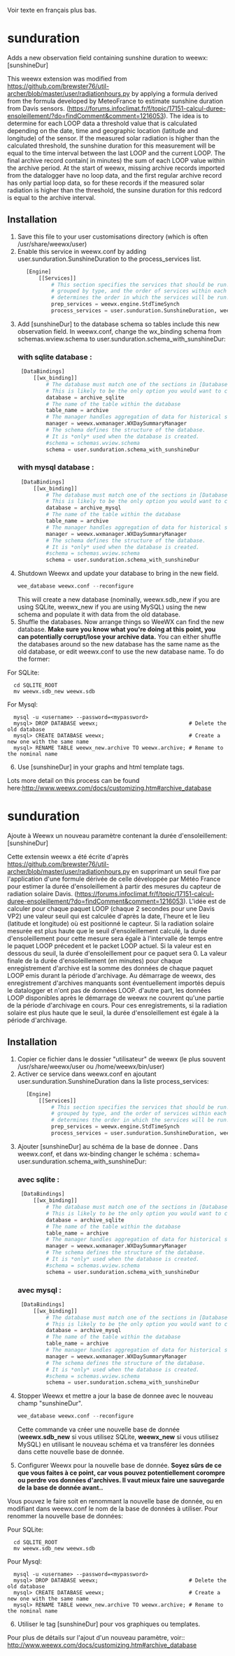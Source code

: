 Voir texte en français plus bas.
# sunduration
Adds a new observation field containing sunshine duration to weewx: [sunshineDur]

This weewx extension was modified from https://github.com/brewster76/util-archer/blob/master/user/radiationhours.py  by applying a formula derived from the formula developed by MeteoFrance to estimate sunshine duration from Davis sensors. (https://forums.infoclimat.fr/f/topic/17151-calcul-duree-ensoleillement/?do=findComment&comment=1216053).  The idea is to determine for each LOOP data a  threshold value that is calculated depending on the date, time and geographic location (latitude and longitude) of the sensor. If the measured solar radiation is higher than the calculated threshold, the sunshine duration for this measurement will be equal to the time interval between the last LOOP and the current LOOP.  The final archive record contain( in minutes) the sum of each LOOP value within the archive period.
At the start of weewx, missing archive records imported from the datalogger have no loop data, and the first regular archive record has only partial loop data, so for these records if the measured solar radiation is higher than the threshold, the sunsine duration for this redcord is equal to the archive interval.

## Installation
  1. Save this file to your user customisations directory (which is often /usr/share/weewx/user)
  2. Enable this service in weewx.conf by adding user.sunduration.SunshineDuration to the process_services list.
  ```python
        [Engine]
            [[Services]]
                # This section specifies the services that should be run. They are
                # grouped by type, and the order of services within each group
                # determines the order in which the services will be run.
                prep_services = weewx.engine.StdTimeSynch
                process_services = user.sunduration.SunshineDuration, weewx.engine.StdConvert, weewx.engine.StdCalibrate, weewx.engine.StdQC, weewx.wxservices.StdWXCalculate
   ```
   3. Add [sunshineDur] to the database schema so tables include this new observation field.
       In weewx.conf, change the wx_binding schema from schemas.wview.schema to user.sunduration.schema_with_sunshineDur:
       ### with sqlite database :
       ```python
        [DataBindings]
            [[wx_binding]]
                # The database must match one of the sections in [Databases].
                # This is likely to be the only option you would want to change.
                database = archive_sqlite 
                # The name of the table within the database
                table_name = archive
                # The manager handles aggregation of data for historical summaries
                manager = weewx.wxmanager.WXDaySummaryManager
                # The schema defines the structure of the database.
                # It is *only* used when the database is created.
                #schema = schemas.wview.schema
                schema = user.sunduration.schema_with_sunshineDur
       ```
       ### with mysql database :
       ```python
        [DataBindings]
            [[wx_binding]]
                # The database must match one of the sections in [Databases].
                # This is likely to be the only option you would want to change.
                database = archive_mysql 
                # The name of the table within the database
                table_name = archive
                # The manager handles aggregation of data for historical summaries
                manager = weewx.wxmanager.WXDaySummaryManager
                # The schema defines the structure of the database.
                # It is *only* used when the database is created.
                #schema = schemas.wview.schema
                schema = user.sunduration.schema_with_sunshineDur
       ```
   4. Shutdown Weewx and update your database to bring in the new field.
       ```python
       wee_database weewx.conf --reconfigure
       ```
      This will create a new database (nominally, weewx.sdb_new if you are using SQLite, weewx_new if you are using MySQL) using the new schema and populate it with data from the old database.
   5. Shuffle the databases. Now arrange things so WeeWX can find the new database.
   **Make sure you know what you're doing at this point, you can potentially corrupt/lose your archive data.**
   You can either shuffle the databases around so the new database has the same name as the old database, or edit weewx.conf to use the new database name. To do the former:

For SQLite:
  ```
    cd SQLITE_ROOT
    mv weewx.sdb_new weewx.sdb
  ```

For Mysql:
  ```
    mysql -u <username> --password=<mypassword>
    mysql> DROP DATABASE weewx;                             # Delete the old database
    mysql> CREATE DATABASE weewx;                           # Create a new one with the same name
    mysql> RENAME TABLE weewx_new.archive TO weewx.archive; # Rename to the nominal name
  ```
  
   6. Use [sunshineDur] in your graphs and html template tags.
   
   Lots more detail on this process can be found here:http://www.weewx.com/docs/customizing.htm#archive_database
   
# sunduration
Ajoute à Weewx un nouveau paramètre contenant la durée d'ensoleillement: [sunshineDur]

Cette extensin weewx a été écrite d'après  https://github.com/brewster76/util-archer/blob/master/user/radiationhours.py  en supprimant un seuil fixe par l'application d'une formule dérivée de celle développée par Météo France pour estimer la durée d'ensoleillement à partir des mesures du capteur de radiation solaire Davis. (https://forums.infoclimat.fr/f/topic/17151-calcul-duree-ensoleillement/?do=findComment&comment=1216053).  L'idée est de calculer pour chaque paquet LOOP (chaque 2 secondes pour une Davis VP2)  une valeur seuil qui est calculée d'après la date, l'heure et le lieu (latitude et longitude) où est positionné le capteur. Si la radiation solaire mesurée est plus haute que le seuil d'ensoleillement calculé, la durée d'ensoleillement pour cette mesure sera égale à l'intervalle de temps entre le paquet LOOP précedent et le packet LOOP actuel. Si la valeur est en dessous du seuil, la durée d'ensoleillement pour ce paquet sera 0.
La valeur finale de la durée d'ensoleillement (en minutes) pour chaque enregistrement d'archive est la somme des données de chaque paquet LOOP emis durant la période d'archivage.
Au démarrage de weewx, des enregistrement d'archives manquants sont éventuellement importés depuis le datalogger et n'ont pas de données LOOP. d'autre part, les données LOOP disponibles après le démarrage de weewx ne couvrent qu'une partie de la période d'archivage en cours.  Pour ces enregistrements,  si la radiation solaire est plus haute que le seuil, la durée d'ensoleillement est égale à la période d'archivage.

## Installation
  1. Copier ce fichier dans le dossier "utilisateur" de weewx (le plus souvent  /usr/share/weewx/user  ou /home/weewx/bin/user)
  2. Activer ce service dans  weewx.conf en ajoutant user.sunduration.SunshineDuration dans la liste process_services:
  ```python
        [Engine]
            [[Services]]
                # This section specifies the services that should be run. They are
                # grouped by type, and the order of services within each group
                # determines the order in which the services will be run.
                prep_services = weewx.engine.StdTimeSynch
                process_services = user.sunduration.SunshineDuration, weewx.engine.StdConvert, weewx.engine.StdCalibrate, weewx.engine.StdQC, weewx.wxservices.StdWXCalculate
   ```
   3. Ajouter [sunshineDur] au schéma de la base de donnee .
       Dans weewx.conf, et dans wx-binding changer le schéma : schema= user.sunduration.schema_with_sunshineDur:
       ### avec sqlite :
       ```python
        [DataBindings]
            [[wx_binding]]
                # The database must match one of the sections in [Databases].
                # This is likely to be the only option you would want to change.
                database = archive_sqlite 
                # The name of the table within the database
                table_name = archive
                # The manager handles aggregation of data for historical summaries
                manager = weewx.wxmanager.WXDaySummaryManager
                # The schema defines the structure of the database.
                # It is *only* used when the database is created.
                #schema = schemas.wview.schema
                schema = user.sunduration.schema_with_sunshineDur
       ```
       ### avec mysql :
       ```python
        [DataBindings]
            [[wx_binding]]
                # The database must match one of the sections in [Databases].
                # This is likely to be the only option you would want to change.
                database = archive_mysql 
                # The name of the table within the database
                table_name = archive
                # The manager handles aggregation of data for historical summaries
                manager = weewx.wxmanager.WXDaySummaryManager
                # The schema defines the structure of the database.
                # It is *only* used when the database is created.
                #schema = schemas.wview.schema
                schema = user.sunduration.schema_with_sunshineDur
       ```
   4.  Stopper Weewx  et mettre a jour la base de donnee avec le nouveau champ "sunshineDur".
       ```python
       wee_database weewx.conf --reconfigure
       ```
       Cette commande va créer une nouvelle base de donnée (**weewx.sdb_new** si vous utilisez SQLite, **weewx_new** si vous utilisez MySQL) en utilisant le nouveau schéma et va transférer les données dans cette nouvelle base de donnée.
       
   5. Configurer Weewx pour la nouvelle base de donnée.
   **Soyez sûrs de ce que vous faites à ce point, car vous pouvez potentiellement corompre ou perdre vos données d'archives. Il vaut mieux faire une sauvegarde de la base de donnée avant..**
   
   Vous pouvez le faire soit en renommant la nouvelle base de donnée, ou en modifiant dans weewx.conf le nom de la base de données à utiliser. Pour renommer la nouvelle base de données:

Pour SQLite:
  ```
    cd SQLITE_ROOT
    mv weewx.sdb_new weewx.sdb
  ```

Pour Mysql: 
  ```
    mysql -u <username> --password=<mypassword>
    mysql> DROP DATABASE weewx;                             # Delete the old database
    mysql> CREATE DATABASE weewx;                           # Create a new one with the same name
    mysql> RENAME TABLE weewx_new.archive TO weewx.archive; # Rename to the nominal name
  ```

   6. Utiliser le tag [sunshineDur] pour vos graphiques ou templates.
   
   Pour plus de détails sur l'ajout d'un nouveau paramètre, voir::
   http://www.weewx.com/docs/customizing.htm#archive_database
